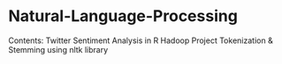 # Natural-Language-Processing
Contents:
Twitter Sentiment Analysis in R Hadoop Project
Tokenization & Stemming using nltk library

